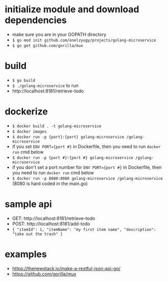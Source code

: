 # initialize module and download dependencies
- make sure you are in your GOPATH directory
- `$ go mod init github.com/onelzyugy/projects/golang-microservice`
- `$ go get github.com/gorilla/mux`

# build
- ```$ go build```
- ```$ ./golang-microservice``` to run
- http://localhost:8181/retrieve-todo

# dockerize 
- `$ docker build . -t golang-microservice`
- `$ docker images`
- `$ docker run -p {port}:{port} golang-microservice /golang-microservice`
- if you set ```ENV PORT={port #}``` in Dockerfile, then you need to run `docker run` cmd below
- `$ docker run -p {port #}:{port #} golang-microservice /golang-microservice`
- if you don't set a port number for ```ENV PORT={port #}``` in Dockerfile, then you need to run `docker run` cmd below
- `$ docker run -p 8080:8080 golang-microservice /golang-microservice` (8080 is hard coded in the main.go)

# sample api
- GET: http://localhost:8181/retrieve-todo
- POST: http://localhost:8181/add-todo
- `{
    "itemId": 1,
    "itemName": "my first item name",
    "description": "take out the trash"
}`

# examples
- https://thenewstack.io/make-a-restful-json-api-go/
- https://github.com/gorilla/mux
